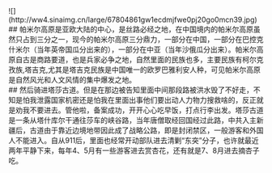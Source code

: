 <!-- 
.. link: 
.. description: 
.. tags: travel
.. date: 2014/01/09 22:48:42
.. title: 帕米尔高原(China part)
.. slug: pa-mi-er-gao-yuan
-->

# 
<br/>
![](http://ww4.sinaimg.cn/large/67804861gw1ecdmjfwe0pj20go0mcn39.jpg)
<br/>
## 帕米尔高原是亚欧大陆的中心，是丝路必经之地，在中国境内的帕米尔高原虽然只占到三分之一，现今的帕米尔高原三分鼎力，一部分在中国，一部分在巴控克什米尔（当年英帝国瓜分出来的），一部分在中亚（当年沙俄瓜分出来）。帕米尔高原自古是商路要道，也是兵家必争之地，自然里面的民族也多，主要民族有柯尔克孜族,塔吉克,尤其是塔吉克民族是中国唯一的欧罗巴雅利安人种，可见帕米尔高原是自然风光和人文风情的集中爆发之地。
<br/>
## 然后骑进塔莎古道。但是在那边被告知里面中间那段路被洪水毁了不好走，不知是怕我泄露国家机密还是怕我在里面出事他们要出动人力物力搜救啥的，反正就是劝我不要进去。管他啦，备案成功，开开心心吃早饭，打点行李出发。塔莎古道是一条从塔什库尔干通往莎车的峡谷路，当年唐僧取经回国经过此路，中共入主新疆后，古道由于靠近边境地带因此成了战略公路，即是封闭禁区，一般游客和外国人不能进入。自从911后，里面也经常开动部队进去清剿“东突”分子，也许就最近两年平静下来，每年4、5月有一些游客进去赏杏花，还有就是7、8月进去摘杏子吃。
